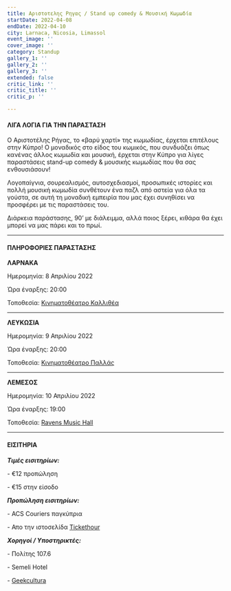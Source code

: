 ```yaml
---
title: Αριστοτελης Ρηγας / Stand up comedy & Μουσική Κωμωδία
startDate: 2022-04-08
endDate: 2022-04-10
city: Larnaca, Nicosia, Limassol
event_image: ''
cover_image: ''
category: Standup
gallery_1: ''
gallery_2: ''
gallery_3: ''
extended: false
critic_link: ''
critic_title: ''
critic_p: ''

---
```

#### ΛΙΓΑ ΛΟΓΙΑ ΓΙΑ ΤΗΝ ΠΑΡΑΣΤΑΣΗ

Ο Αριστοτέλης Ρήγας, το «βαρύ χαρτί» της κωμωδίας, έρχεται επιτέλους στην Κύπρο! Ο μοναδικός στο είδος του κωμικός, που συνδυάζει όπως κανένας άλλος κωμωδία και μουσική, έρχεται στην Κύπρο για λίγες παραστάσεις stand-up comedy & μουσικής κωμωδίας που θα σας ενθουσιάσουν!

Λογοπαίγνια, σουρεαλισμός, αυτοσχεδιασμοί, προσωπικές ιστορίες και πολλή μουσική κωμωδία συνθέτουν ένα παζλ από αστεία για όλα τα γούστα, σε αυτή τη μοναδική εμπειρία που μας έχει συνηθίσει να προσφέρει με τις παραστάσεις του.

Διάρκεια παράστασης, 90’ με διάλειμμα, αλλά ποιος ξέρει, κιθάρα θα έχει μπορεί να μας πάρει και το πρωί.

***

#### ΠΛΗΡΟΦΟΡΙΕΣ ΠΑΡΑΣΤΑΣΗΣ

**ΛΑΡΝΑΚΑ**

Ημερομηνία: 8 Απριλίου 2022

Ώρα έναρξης: 20:00

Τοποθεσία: [Κινηματοθέατρο Καλλιθέα](https://www.google.com/maps/place/%CE%9A%CE%B9%CE%BD%CE%B7%CE%BC%CE%B1%CF%84%CE%BF%CE%B8%CE%AD%CE%B1%CF%84%CF%81%CE%BF+%CE%A3%CE%B9%CE%BD%CE%B5%CE%BC%CE%AC+%CE%9A%CE%B1%CE%BB%CE%BB%CE%B9%CE%B8%CE%AD%CE%B1/@34.9497118,33.5860391,17z/data=!3m1!4b1!4m5!3m4!1s0x14de27914806f40b:0xd0638548524b2a24!8m2!3d34.9497118!4d33.5882278 "Καλλιθέα")

***

**ΛΕΥΚΩΣΙΑ**

Ημερομηνία: 9 Απριλίου 2022

Ώρα έναρξης: 20:00

Τοποθεσία: [Κινηματοθέατρο Παλλάς](https://www.google.com/maps/place/Pallas+Theater/@35.1732295,33.3551574,17z/data=!3m1!4b1!4m5!3m4!1s0x14de17502ddb6def:0xf9034fe4278c3e69!8m2!3d35.1732295!4d33.3573461 "Παλλάς")

***

**ΛΕΜΕΣΟΣ**

Ημερομηνία: 10 Απριλίου 2022

Ώρα έναρξης: 19:00

Τοποθεσία: [Ravens Music Hall](https://www.google.com/maps/place/Ravens+Music+Hall/@34.6749096,33.0411508,17z/data=!3m1!4b1!4m5!3m4!1s0x14e733031361b6b7:0x4e9b0f40be781e08!8m2!3d34.6749096!4d33.0433395 "Ravens music hall")

***

#### ΕΙΣΙΤΗΡΙΑ

**_Τιμές εισιτηρίων:_**

\- €12 προπώληση

\- €15 στην είσοδο

**_Προπώληση εισιτηρίων:_**

\- ACS Couriers παγκύπρια

\- Απο την ιστοσελίδα [Tickethour](https://shop.tickethour.com/ticketmaster_se_3714.html "Tickethour")

**_Χορηγοί / Υποστηρικτές:_**

\- Πολίτης 107.6

\- Semeli Hotel

\- [Geekcultura](https://geekcultura.com/ "Geek cultura")